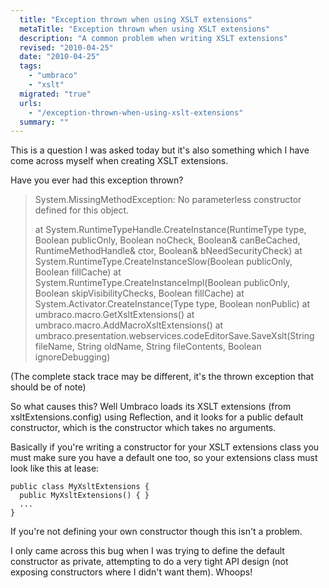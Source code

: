 ```yaml
---
  title: "Exception thrown when using XSLT extensions"
  metaTitle: "Exception thrown when using XSLT extensions"
  description: "A common problem when writing XSLT extensions"
  revised: "2010-04-25"
  date: "2010-04-25"
  tags: 
    - "umbraco"
    - "xslt"
  migrated: "true"
  urls: 
    - "/exception-thrown-when-using-xslt-extensions"
  summary: ""
---
```

This is a question I was asked today but it's also something which I have come across myself when creating XSLT extensions.

Have you ever had this exception thrown?

> System.MissingMethodException: No
> parameterless constructor defined for
> this object.
> 
> at
> System.RuntimeTypeHandle.CreateInstance(RuntimeType
> type, Boolean publicOnly, Boolean
> noCheck, Boolean& canBeCached,
> RuntimeMethodHandle& ctor, Boolean&
> bNeedSecurityCheck) at
> System.RuntimeType.CreateInstanceSlow(Boolean
> publicOnly, Boolean fillCache) at
> System.RuntimeType.CreateInstanceImpl(Boolean
> publicOnly, Boolean
> skipVisibilityChecks, Boolean
> fillCache) at
> System.Activator.CreateInstance(Type
> type, Boolean nonPublic) at
> umbraco.macro.GetXsltExtensions() at
> umbraco.macro.AddMacroXsltExtensions()
> at
> umbraco.presentation.webservices.codeEditorSave.SaveXslt(String
> fileName, String oldName, String
> fileContents, Boolean ignoreDebugging)

(The complete stack trace may be different, it's the thrown exception that should be of note) 

So what causes this? Well Umbraco loads its XSLT extensions (from xsltExtensions.config) using Reflection, and it looks for a public default constructor, which is the constructor which takes no arguments.

Basically if you're writing a constructor for your XSLT extensions class you must make sure you have a default one too, so your extensions class must look like this at lease:

    public class MyXsltExtensions { 
      public MyXsltExtensions() { }
      ...
    }

If you're not defining your own constructor though this isn't a problem.

I only came across this bug when I was trying to define the default constructor as private, attempting to do a very tight API design (not exposing constructors where I didn't want them).
Whoops! 